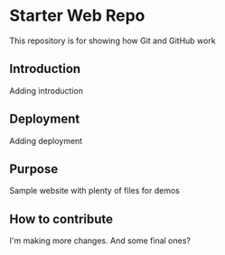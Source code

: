 # Starter Web Repo

This repository is for showing how Git and GitHub work

## Introduction

Adding introduction

## Deployment

Adding deployment

## Purpose

Sample website with plenty of files for demos

## How to contribute

I'm making more changes. And some final ones?